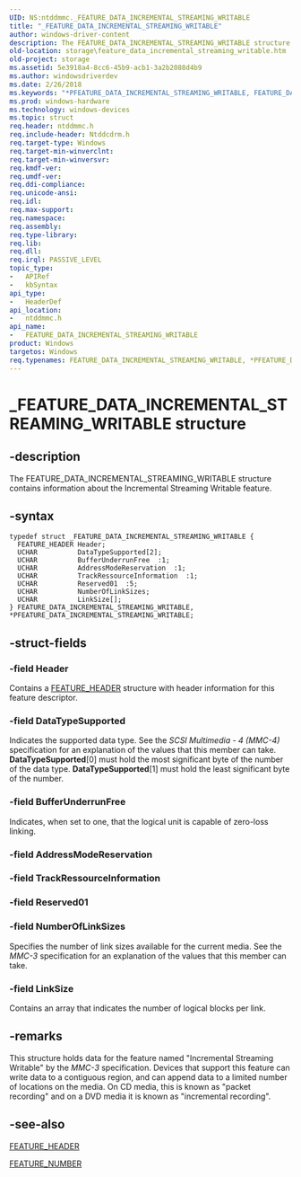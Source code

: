 ```yaml
---
UID: NS:ntddmmc._FEATURE_DATA_INCREMENTAL_STREAMING_WRITABLE
title: "_FEATURE_DATA_INCREMENTAL_STREAMING_WRITABLE"
author: windows-driver-content
description: The FEATURE_DATA_INCREMENTAL_STREAMING_WRITABLE structure contains information about the Incremental Streaming Writable feature.
old-location: storage\feature_data_incremental_streaming_writable.htm
old-project: storage
ms.assetid: 5e3918a4-8cc6-45b9-acb1-3a2b2088d4b9
ms.author: windowsdriverdev
ms.date: 2/26/2018
ms.keywords: "*PFEATURE_DATA_INCREMENTAL_STREAMING_WRITABLE, FEATURE_DATA_INCREMENTAL_STREAMING_WRITABLE, FEATURE_DATA_INCREMENTAL_STREAMING_WRITABLE structure [Storage Devices], PFEATURE_DATA_INCREMENTAL_STREAMING_WRITABLE, PFEATURE_DATA_INCREMENTAL_STREAMING_WRITABLE structure pointer [Storage Devices], _FEATURE_DATA_INCREMENTAL_STREAMING_WRITABLE, ntddmmc/FEATURE_DATA_INCREMENTAL_STREAMING_WRITABLE, ntddmmc/PFEATURE_DATA_INCREMENTAL_STREAMING_WRITABLE, storage.feature_data_incremental_streaming_writable, structs-CD-ROM_ad0cd0d4-fa5d-4ad4-82d9-7945eaa2a2cd.xml"
ms.prod: windows-hardware
ms.technology: windows-devices
ms.topic: struct
req.header: ntddmmc.h
req.include-header: Ntddcdrm.h
req.target-type: Windows
req.target-min-winverclnt: 
req.target-min-winversvr: 
req.kmdf-ver: 
req.umdf-ver: 
req.ddi-compliance: 
req.unicode-ansi: 
req.idl: 
req.max-support: 
req.namespace: 
req.assembly: 
req.type-library: 
req.lib: 
req.dll: 
req.irql: PASSIVE_LEVEL
topic_type:
-	APIRef
-	kbSyntax
api_type:
-	HeaderDef
api_location:
-	ntddmmc.h
api_name:
-	FEATURE_DATA_INCREMENTAL_STREAMING_WRITABLE
product: Windows
targetos: Windows
req.typenames: FEATURE_DATA_INCREMENTAL_STREAMING_WRITABLE, *PFEATURE_DATA_INCREMENTAL_STREAMING_WRITABLE
---
```


# _FEATURE_DATA_INCREMENTAL_STREAMING_WRITABLE structure


## -description


The FEATURE_DATA_INCREMENTAL_STREAMING_WRITABLE structure contains information about the Incremental Streaming Writable feature. 


## -syntax


````
typedef struct _FEATURE_DATA_INCREMENTAL_STREAMING_WRITABLE {
  FEATURE_HEADER Header;
  UCHAR          DataTypeSupported[2];
  UCHAR          BufferUnderrunFree  :1;
  UCHAR          AddressModeReservation  :1;
  UCHAR          TrackRessourceInformation  :1;
  UCHAR          Reserved01  :5;
  UCHAR          NumberOfLinkSizes;
  UCHAR          LinkSize[];
} FEATURE_DATA_INCREMENTAL_STREAMING_WRITABLE, *PFEATURE_DATA_INCREMENTAL_STREAMING_WRITABLE;
````


## -struct-fields




### -field Header

Contains a <a href="..\ntddmmc\ns-ntddmmc-_feature_header.md">FEATURE_HEADER</a> structure with header information for this feature descriptor. 


### -field DataTypeSupported

Indicates the supported data type. See the <i>SCSI Multimedia - 4 (MMC-4)</i> specification for an explanation of the values that this member can take. <b>DataTypeSupported</b>[0] must hold the most significant byte of the number of the data type. <b>DataTypeSupported</b>[1] must hold the least significant byte of the number.


### -field BufferUnderrunFree

Indicates, when set to one, that the logical unit is capable of zero-loss linking.


### -field AddressModeReservation


### -field TrackRessourceInformation


### -field Reserved01


### -field NumberOfLinkSizes

Specifies the number of link sizes available for the current media. See the <i>MMC-3</i> specification for an explanation of the values that this member can take. 


### -field LinkSize

Contains an array that indicates the number of logical blocks per link. 


## -remarks



This structure holds data for the feature named "Incremental Streaming Writable" by the <i>MMC-3 </i>specification. Devices that support this feature can write data to a contiguous region, and can append data to a limited number of locations on the media. On CD media, this is known as "packet recording" and on a DVD media it is known as "incremental recording".




## -see-also

<a href="..\ntddmmc\ns-ntddmmc-_feature_header.md">FEATURE_HEADER</a>



<a href="..\ntddmmc\ne-ntddmmc-_feature_number.md">FEATURE_NUMBER</a>



 

 


